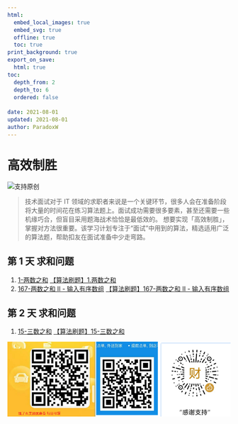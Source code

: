 ```yaml
---
html:
  embed_local_images: true
  embed_svg: true
  offline: true
  toc: true
print_background: true
export_on_save:
  html: true
toc:
  depth_from: 2
  depth_to: 6
  ordered: false

date: 2021-08-01
updated: 2021-08-01
author: ParadoxW
---
```


# 高效制胜

![支持原创](https://i.loli.net/2021/08/01/R5b9NnWQJPixuAF.png)

> 技术面试对于 IT 领域的求职者来说是一个关键环节，很多人会在准备阶段将大量的时间花在练习算法题上。面试成功需要很多要素，甚至还需要一些机缘巧合，但盲目采用题海战术恰恰是最低效的。
> 想要实现「高效制胜」，掌握对方法很重要。该学习计划专注于“面试”中用到的算法，精选适用广泛的算法题，帮助扣友在面试准备中少走弯路。

## 第 1 天 求和问题

1. [1-两数之和](https://github.com/923132714/Leetcode/blob/main/%E9%A2%98%E5%BA%93/1-%E4%B8%A4%E6%95%B0%E4%B9%8B%E5%92%8C.md)
   [【算法刷题】1.两数之和](https://blog.csdn.net/qq923132714/article/details/119297621)
2. [167-两数之和 II - 输入有序数组](https://github.com/923132714/Leetcode/blob/main/%E9%A2%98%E5%BA%93/167-%E4%B8%A4%E6%95%B0%E4%B9%8B%E5%92%8C%20II%20-%20%E8%BE%93%E5%85%A5%E6%9C%89%E5%BA%8F%E6%95%B0%E7%BB%84.md)
   [【算法刷题】167-两数之和 II - 输入有序数组](https://blog.csdn.net/qq923132714/article/details/119297903)

## 第 2 天 求和问题

1. [15-三数之和](https://github.com/923132714/Leetcode/blob/main/题库/15-三数之和.md)
   [【算法刷题】15-三数之和](https://blog.csdn.net/qq923132714/article/details/119322569)

![支持原创](https://raw.githubusercontent.com/923132714/Leetcode/main/%E6%94%AF%E6%8C%81/%E6%89%93%E8%B5%8F.png)
